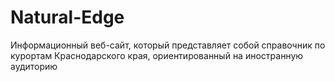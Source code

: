 # Natural-Edge
Информационный веб-сайт, который представляет собой справочник по курортам Краснодарского края, ориентированный на иностранную аудиторию
